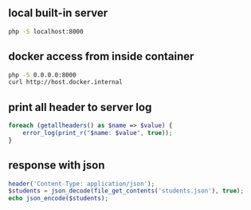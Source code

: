 
## local built-in server

```bash
php -S localhost:8000
```

## docker access from inside container

```bash
php -S 0.0.0.0:8000
curl http://host.docker.internal
```

## print all header to server log

```php
foreach (getallheaders() as $name => $value) {
    error_log(print_r("$name: $value", true));
}
```

## response with json

```php
header('Content-Type: application/json');
$students = json_decode(file_get_contents('students.json'), true);
echo json_encode($students);
```
